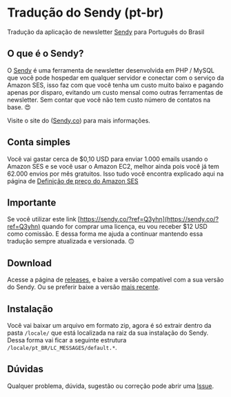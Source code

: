 # Tradução do Sendy (pt-br)
Tradução da aplicação de newsletter [Sendy](https://sendy.co/?ref=Q3yhn) para Português do Brasil

## O que é o Sendy?
O [Sendy](https://sendy.co/?ref=Q3yhn) é uma ferramenta de newsletter desenvolvida em PHP / MySQL que você pode hospedar em qualquer servidor e conectar com o serviço da Amazon SES, isso faz com que você tenha um custo muito baixo e pagando apenas por disparo, evitando um custo mensal como outras ferramentas de newsletter. Sem contar que você não tem custo número de contatos na base. 😍

Visite o site do ([Sendy.co](https://sendy.co/?ref=Q3yhn)) para mais informações.

## Conta simples
Você vai gastar cerca de $0,10 USD para enviar 1.000 emails usando o Amazon SES e se você usar o Amazon EC2, melhor ainda pois você já tem 62.000 envios por mês gratuitos. Isso tudo você encontra explicado aqui na página de [Definição de preço do Amazon SES](https://aws.amazon.com/pt/ses/pricing/)

## Importante
Se você utilizar este link [https://sendy.co/?ref=Q3yhn](https://sendy.co/?ref=Q3yhn) quando for comprar uma licença, eu vou receber $12 USD como comissão. E dessa forma me ajuda a continuar mantendo essa tradução sempre atualizada e versionada. 🙃

## Download
Acesse a página de [releases](https://github.com/marciotoledo/sendy-pt-br/releases), e baixe a versão compatível com a sua versão do Sendy. Ou se preferir baixe a versão [mais recente](https://github.com/marciotoledo/sendy-pt-br/releases/latest).

## Instalação
Você vai baixar um arquivo em formato zip, agora é só extrair dentro da pasta `/locale/` que está localizada na raiz da sua instalação do Sendy. Dessa forma vai ficar a seguinte estrutura `/locale/pt_BR/LC_MESSAGES/default.*`.

## Dúvidas
Qualquer problema, dúvida, sugestão ou correção pode abrir uma [Issue](https://github.com/marciotoledo/sendy-pt-br/issues).

